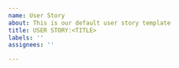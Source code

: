 ```yaml
---
name: User Story
about: This is our default user story template
title: USER STORY:<TITLE>
labels: ''
assignees: ''

---
```



